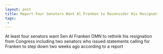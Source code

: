 ```yaml
---
layout: post
title: Report Four Senators Want Al Franken to Reconsider His Resignation
tags:
 -
---
```

At least four senators want Sen Al Franken DMN to rethink his resignation from Congress including two senators who issued statements calling for Franken to step down two weeks ago according to a report
